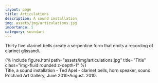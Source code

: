 ```yaml
---
layout: page
title: Articulations
description: A sound installation 
img: assets/img/articulations.jpg
importance: 5
category: soundart
---
```


Thirty five clarinet bells create a serpentine form that emits a recording of clarinet glissandi.



<div class="row">
    <div class="col-sm mt-3 mt-md-0">
        {% include figure.html path="assets/img/articulations.jpg" title="Title" class="img-fluid rounded z-depth-1" %}
    </div>
</div>
<div class="caption">
    Title, a sound installation - Ted Apel - clarinet bells, horn speaker, sound
Prichard Art Gallery, June 2010-August. 2010.

</div>



